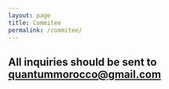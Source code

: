 ```yaml
---
layout: page
title: Commitee
permalink: /commitee/
---
```




## All inquiries should be sent to quantummorocco@gmail.com
